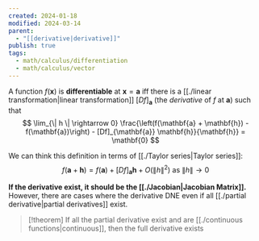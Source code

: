 ```yaml
---
created: 2024-01-18
modified: 2024-03-14
parent:
  - "[[derivative|derivative]]"
publish: true
tags:
  - math/calculus/differentiation
  - math/calculus/vector
---
```

A function $f(\mathbf{x})$ is **differentiable** at $\mathbf{x} = \mathbf{a}$ iff there is a [[./linear transformation|linear transformation]] $[Df]_{\mathbf{a}}$ (the *derivative* of $f$ at $\mathbf{a}$) such that
    $$
    \lim_{\| h \| \rightarrow 0} \frac{\left(f(\mathbf{a} + \mathbf{h}) - f(\mathbf{a})\right) - [Df]_{\mathbf{a}} \mathbf{h}}{\mathbf{h}} = \mathbf{0}
    $$

We can think this definition in terms of [[./Taylor series|Taylor series]]:
$$
f(\mathbf{a} + \mathbf{h}) = f(\mathbf{a}) + [Df]_{\mathbf{a}} \mathbf{h} + O(\| h \|^2) \text{ as } \| h \| \rightarrow 0
$$

**If the derivative exist, it should be the [[./Jacobian|Jacobian Matrix]].** However, there are cases where the derivative DNE even if all [[./partial derivative|partial derivatives]] exist.

> [!theorem] If all the partial derivative exist and are [[./continuous functions|continuous]], then the full derivative exists